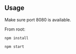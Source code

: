 ## Usage

Make sure port 8080 is available.

From root:  
```
npm install
```  
```
npm start
```  

